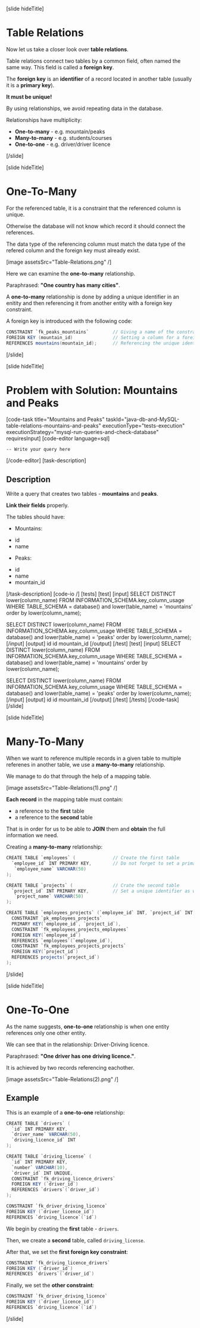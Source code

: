 [slide hideTitle]

# Table Relations

Now let us take a closer look over **table relations**.

Table relations connect two tables by a common field, often named the same way. This field is called a **foreign key**.

The **foreign key** is an **identifier** of a record located in another table (usually it is a **primary key**). 

**It must be unique!**

By using relationships, we avoid repeating data in the database.

Relationships have multiplicity:
- **One-to-many** - e.g. mountain/peaks
- **Many-to-many** - e.g. students/courses
- **One-to-one** - e.g. driver/driver licence

[/slide]

[slide hideTitle]

# One-To-Many

For the referenced table, it is a constraint that the referenced column is unique.

Otherwise the database will not know which record it should connect the references.

The data type of the referencing column must match the data type of the refered column and the foreign key must already exist.

[image assetsSrc="Table-Relations.png" /]

Here we can examine the **one-to-many** relationship.

Paraphrased: **"One country has many cities"**.

А **one-to-many** relationship is done by adding a unique identifier in an enitity and then referencing it from another entity with a foreign key constraint.

A foreign key is introduced with the following code:

``` java 
CONSTRAINT `fk_peaks_mountains`         // Giving a name of the constraint/foreign key by convention starting with "fk".
FOREIGN KEY (mountain_id)               // Setting a column for a foreign key.
REFERENCES mountains(mountain_id);      // Referencing the unique identifier in another column.
```

[/slide]

[slide hideTitle]
# Problem with Solution: Mountains and Peaks
[code-task title="Mountains and Peaks" taskId="java-db-and-MySQL-table-relations-mountains-and-peaks" executionType="tests-execution" executionStrategy="mysql-run-queries-and-check-database" requiresInput]
[code-editor language=sql]

```
-- Write your query here
```
[/code-editor]
[task-description]
## Description
Write a query that creates two tables - **mountains** and **peaks**. 

**Link their fields** properly. 

The tables should have:

*	Mountains:
  - id 
  - name

*	Peaks: 
  - id
  - name
  - mountain_id

[/task-description]
[code-io /]
[tests]
[test]
[input]
SELECT DISTINCT lower(column_name)
FROM INFORMATION_SCHEMA.key_column_usage
WHERE TABLE_SCHEMA = database()
  and lower(table_name) = 'mountains'
order by lower(column_name);


SELECT DISTINCT lower(column_name)
FROM INFORMATION_SCHEMA.key_column_usage
WHERE TABLE_SCHEMA = database()
  and lower(table_name) = 'peaks'
order by lower(column_name);
[/input]
[output]
id
id
mountain_id
[/output]
[/test]
[test]
[input]
SELECT DISTINCT lower(column_name)
FROM INFORMATION_SCHEMA.key_column_usage
WHERE TABLE_SCHEMA = database()
  and lower(table_name) = 'mountains'
order by lower(column_name);


SELECT DISTINCT lower(column_name)
FROM INFORMATION_SCHEMA.key_column_usage
WHERE TABLE_SCHEMA = database()
  and lower(table_name) = 'peaks'
order by lower(column_name);
[/input]
[output]
id
id
mountain_id
[/output]
[/test]
[/tests]
[/code-task]
[/slide]

[slide hideTitle]

# Many-To-Many

When we want to reference multiple records in a given table to multiple referenes in another table, we use а **many-to-many** relationship.

We manage to do that through the help of a mapping table.

[image assetsSrc="Table-Relations(1).png" /]

**Each record** in the mapping table must contain:
- a reference to the **first** table 
- a reference to the **second** table 

That is in order for us to be able to **JOIN** them and **obtain** the full information we need.

Creating a **many-to-many** relationship:

```java
CREATE TABLE `employees` (              // Create the first table
  `employee_id` INT PRIMARY KEY,        // Do not forget to set a primary key
   `employee_name` VARCHAR(50)
);

CREATE TABLE `projects` (               // Crate the second table
  `project_id` INT PRIMARY KEY,         // Set a unique identifier as well
   `project_name` VARCHAR(50)
);

CREATE TABLE `employees_projects` (`employee_id` INT, `project_id` INT,    // Create the mapping table
  CONSTRAINT `pk_employees_projects`                                       // with foreign keys referencing to both tables
  PRIMARY KEY(`employee_id`, `project_id`),                                // Do not forget that you cannot add entities to the table
  CONSTRAINT `fk_employees_projects_employees`                             // which do not already exist as records in their original tables
  FOREIGN KEY(`employee_id`)
  REFERENCES `employees`(`employee_id`),
  CONSTRAINT `fk_employees_projects_projects`
  FOREIGN KEY(`project_id`)
  REFERENCES projects(`project_id`)
);
```

[/slide]

[slide hideTitle]

# One-To-One

As the name suggests, **one-to-one** relationship is when one entity references only one other entity.

We can see that in the relationship: Driver-Driving licence.

Paraphrased: **"One driver has one driving licence."**.

It is achieved by two records referencing eachother. 

[image assetsSrc="Table-Relations(2).png" /]

## Example

This is an example of a **one-to-one** relationship:

```java
CREATE TABLE `drivers` (                                              
  `id` INT PRIMARY KEY,
  `driver_name` VARCHAR(50),
  `driving_licence_id` INT
);

CREATE TABLE `driving_license` (                                        
  `id` INT PRIMARY KEY,
  `number` VARCHAR(10),
  `driver_id` INT UNIQUE,
  CONSTRAINT `fk_driving_licence_drivers` 
  FOREIGN KEY (`driver_id`) 
  REFERENCES `drivers`(`driver_id`)      
);

CONSTRAINT `fk_driver_driving_licence`                                
FOREIGN KEY (`driver_licence_id`)
REFERENCES `driving_licence`(`id`)
```

We begin by creating the **first** table - `drivers`.

Then, we create a **second** table, called `driving_license`.

After that, we set the **first foreign key constraint**:

```java
CONSTRAINT `fk_driving_licence_drivers` 
FOREIGN KEY (`driver_id`) 
REFERENCES `drivers`(`driver_id`)   
```

Finally, we set the **other constraint**:

```java
CONSTRAINT `fk_driver_driving_licence`                                
FOREIGN KEY (`driver_licence_id`)
REFERENCES `driving_licence`(`id`)
```

[/slide]
